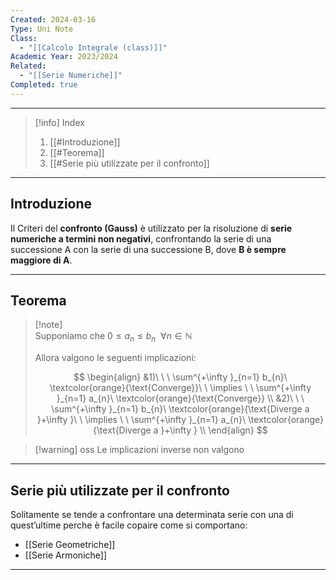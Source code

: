 ```yaml
---
Created: 2024-03-16
Type: Uni Note
Class:
  - "[[Calcolo Integrale (class)]]"
Academic Year: 2023/2024
Related:
  - "[[Serie Numeriche]]"
Completed: true
---
```

---

>[!info] Index
>1. [[#Introduzione]]
>2. [[#Teorema]]
>3. [[#Serie più utilizzate per il confronto]]

---
## Introduzione

Il Criteri del **confronto (Gauss)** è utilizzato per la risoluzione di **serie numeriche a termini non negativi**, confrontando la serie di una successione A con la serie di una successione B, dove **B è sempre maggiore di A**.

---
## Teorema

>[!note] \
>Supponiamo che $0\leq a_{ n }\leq b_{n}\ \ \forall n \in \mathbb{N}$ 
>
>Allora valgono le seguenti implicazioni:
>
>$$
>\begin{align}
>&1)\ \ \ \sum^{+\infty }_{n=1} b_{n}\ \textcolor{orange}{\text{Converge}}\ \ \implies \ \ \sum^{+\infty }_{n=1} a_{n}\ \textcolor{orange}{\text{Converge}} \\
>&2)\ \ \ \sum^{+\infty }_{n=1} b_{n}\ \textcolor{orange}{\text{Diverge a }+\infty }\ \ \implies \ \ \sum^{+\infty }_{n=1} a_{n}\ \textcolor{orange}{\text{Diverge a }+\infty } \\
>\end{align}
>$$

>[!warning] oss
>Le implicazioni inverse non valgono 

---
## Serie più utilizzate per il confronto

Solitamente se tende a confrontare una determinata serie con una di quest’ultime perche è facile copaire come si comportano:
- [[Serie Geometriche]]
- [[Serie Armoniche]]

---